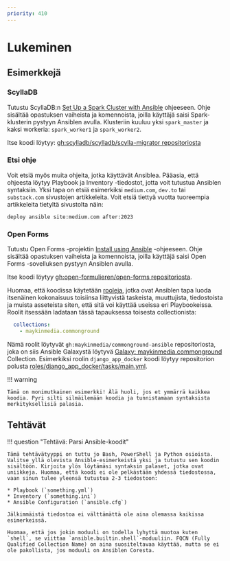```yaml
---
priority: 410
---
```


# Lukeminen

## Esimerkkejä

### ScyllaDB

Tutustu ScyllaDB:n [Set Up a Spark Cluster with Ansible](https://migrator.docs.scylladb.com/stable/getting-started/ansible.html) ohjeeseen. Ohje sisältää opastuksen vaiheista ja komennoista, joilla käyttäjä saisi Spark-klusterin pystyyn Ansiblen avulla. Klusteriin kuuluu yksi `spark_master` ja kaksi workeria: `spark_worker1` ja `spark_worker2`.

Itse koodi löytyy: [gh:scylladb/scylladb/scylla-migrator repositoriosta](https://github.com/scylladb/scylla-migrator/tree/master/ansible)

### Etsi ohje

Voit etsiä myös muita ohjeita, jotka käyttävät Ansiblea. Pääasia, että ohjeesta löytyy Playbook ja Inventory -tiedostot, jotta voit tutustua Ansiblen syntaksiin. Yksi tapa on etsiä esimerkiksi `medium.com`, `dev.to` tai `substack.com` sivustojen artikkeleita. Voit etsiä tiettyä vuotta tuoreempia artikkeleita tietyltä sivustolta näin:

```
deploy ansible site:medium.com after:2023
```

### Open Forms

Tutustu Open Forms -projektin [Install using Ansible](https://open-forms.readthedocs.io/en/stable/installation/ansible.html) -ohjeeseen. Ohje sisältää opastuksen vaiheista ja komennoista, joilla käyttäjä saisi Open Forms -sovelluksen pystyyn Ansiblen avulla.

Itse koodi löytyy [gh:open-formulieren/open-forms repositoriosta](https://github.com/open-formulieren/open-forms/tree/master/deployment).

Huomaa, että koodissa käytetään [rooleja](https://docs.ansible.com/ansible/latest/playbook_guide/playbooks_reuse_roles.html), jotka ovat Ansiblen tapa luoda itsenäinen kokonaisuus toisiinsa liittyvistä taskeista, muuttujista, tiedostoista ja muista asseteista siten, että sitä voi käyttää useissa eri Playbookeissa. Roolit itsessään ladataan tässä tapauksessa toisesta collectionista:

```yaml
  collections:
    - maykinmedia.commonground
```

Nämä roolit löytyvät `gh:maykinmedia/commonground-ansible` repositoriosta, joka on siis Ansible Galaxystä löytyvä [Galaxy: maykinmedia.commonground](https://galaxy.ansible.com/ui/repo/published/maykinmedia/commonground/) Collection. Esimerkiksi roolin `django_app_docker` koodi löytyy repositorion polusta [roles/django_app_docker/tasks/main.yml](https://github.com/maykinmedia/commonground-ansible/blob/main/roles/django_app_docker/tasks/main.yml).

!!! warning

    Tämä on monimutkainen esimerkki! Älä huoli, jos et ymmärrä kaikkea koodia. Pyri silti silmäilemään koodia ja tunnistamaan syntaksista merkityksellisiä palasia.

## Tehtävät

!!! question "Tehtävä: Parsi Ansible-koodit"

    Tämä tehtävätyyppi on tuttu jo Bash, PowerShell ja Python osioista. Valitse yllä olevista Ansible-esimerkeistä yksi ja tutustu sen koodin sisältöön. Kirjoita ylös löytämäsi syntaksin palaset, jotka ovat uniikkeja. Huomaa, että koodi ei ole pelkästään yhdessä tiedostossa, vaan sinun tulee yleensä tutustua 2-3 tiedostoon:

    * Playbook (`something.yml`)
    * Inventory (`something.ini`)
    * Ansible Configuration (`ansible.cfg`)

    Jälkimmäistä tiedostoa ei välttämättä ole aina olemassa kaikissa esimerkeissä.

    Huomaa, että jos jokin moduuli on todella lyhyttä muotoa kuten `shell`, se viittaa `ansible.builtin.shell`-moduuliin. FQCN (Fully Qualified Collection Name) on aina suositeltavaa käyttää, mutta se ei ole pakollista, jos moduuli on Ansiblen Coresta.